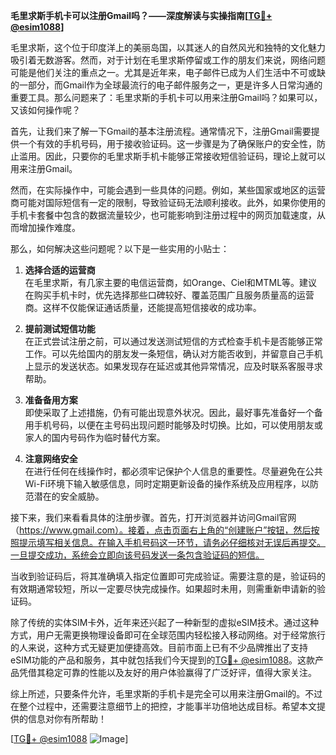 **毛里求斯手机卡可以注册Gmail吗？——深度解读与实操指南[[TG💪+ @esim1088](https://t.me/s/esim1088)]**

毛里求斯，这个位于印度洋上的美丽岛国，以其迷人的自然风光和独特的文化魅力吸引着无数游客。然而，对于计划在毛里求斯停留或工作的朋友们来说，网络问题可能是他们关注的重点之一。尤其是近年来，电子邮件已成为人们生活中不可或缺的一部分，而Gmail作为全球最流行的电子邮件服务之一，更是许多人日常沟通的重要工具。那么问题来了：毛里求斯的手机卡可以用来注册Gmail吗？如果可以，又该如何操作呢？

首先，让我们来了解一下Gmail的基本注册流程。通常情况下，注册Gmail需要提供一个有效的手机号码，用于接收验证码。这一步骤是为了确保账户的安全性，防止滥用。因此，只要你的毛里求斯手机卡能够正常接收短信验证码，理论上就可以用来注册Gmail。

然而，在实际操作中，可能会遇到一些具体的问题。例如，某些国家或地区的运营商可能对国际短信有一定的限制，导致验证码无法顺利接收。此外，如果你使用的手机卡套餐中包含的数据流量较少，也可能影响到注册过程中的网页加载速度，从而增加操作难度。

那么，如何解决这些问题呢？以下是一些实用的小贴士：

1. **选择合适的运营商**  
   在毛里求斯，有几家主要的电信运营商，如Orange、Ciel和MTML等。建议在购买手机卡时，优先选择那些口碑较好、覆盖范围广且服务质量高的运营商。这样不仅能保证通话质量，还能提高短信接收的成功率。

2. **提前测试短信功能**  
   在正式尝试注册之前，可以通过发送测试短信的方式检查手机卡是否能够正常工作。可以先给国内的朋友发一条短信，确认对方能否收到，并留意自己手机上显示的发送状态。如果发现存在延迟或其他异常情况，应及时联系客服寻求帮助。

3. **准备备用方案**  
   即使采取了上述措施，仍有可能出现意外状况。因此，最好事先准备好一个备用手机号码，以便在主号码出现问题时能够及时切换。比如，可以使用朋友或家人的国内号码作为临时替代方案。

4. **注意网络安全**  
   在进行任何在线操作时，都必须牢记保护个人信息的重要性。尽量避免在公共Wi-Fi环境下输入敏感信息，同时定期更新设备的操作系统及应用程序，以防范潜在的安全威胁。

接下来，我们来看看具体的注册步骤。首先，打开浏览器并访问Gmail官网（https://www.gmail.com）。接着，点击页面右上角的“创建账户”按钮，然后按照提示填写相关信息。在输入手机号码这一环节，请务必仔细核对无误后再提交。一旦提交成功，系统会立即向该号码发送一条包含验证码的短信。

当收到验证码后，将其准确填入指定位置即可完成验证。需要注意的是，验证码的有效期通常较短，所以一定要尽快完成操作。如果超时未用，则需重新申请新的验证码。

除了传统的实体SIM卡外，近年来还兴起了一种新型的虚拟eSIM技术。通过这种方式，用户无需更换物理设备即可在全球范围内轻松接入移动网络。对于经常旅行的人来说，这种方式无疑更加便捷高效。目前市面上已有不少品牌推出了支持eSIM功能的产品和服务，其中就包括我们今天提到的[TG💪+ @esim1088](https://t.me/s/esim1088)。这款产品凭借其稳定可靠的性能以及友好的用户体验赢得了广泛好评，值得大家关注。

综上所述，只要条件允许，毛里求斯的手机卡是完全可以用来注册Gmail的。不过在整个过程中，还需要注意细节上的把控，才能事半功倍地达成目标。希望本文提供的信息对你有所帮助！

[[TG💪+ @esim1088](https://t.me/s/esim1088) ![Image](https://i.postimg.cc/4NQfJmqS/Snipaste-2025-05-13-00-14-12.png)]